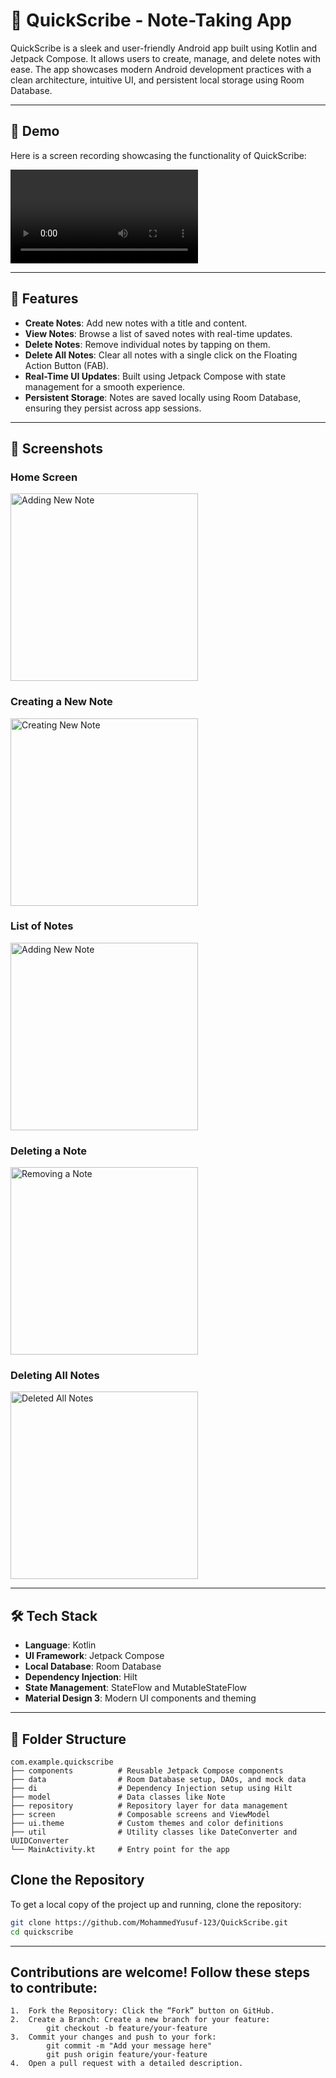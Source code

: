 # 📝 QuickScribe - Note-Taking App

QuickScribe is a sleek and user-friendly Android app built using Kotlin and Jetpack Compose. It allows users to create, manage, and delete notes with ease. The app showcases modern Android development practices with a clean architecture, intuitive UI, and persistent local storage using Room Database.

---

## 🎥 Demo

Here is a screen recording showcasing the functionality of QuickScribe:

<video src="media/QuickScribe.mp4" controls="controls" style="max-width: 100%; height: auto;">
    Your browser does not support the video tag.
</video>

---

## 🚀 Features

- **Create Notes**: Add new notes with a title and content.
- **View Notes**: Browse a list of saved notes with real-time updates.
- **Delete Notes**: Remove individual notes by tapping on them.
- **Delete All Notes**: Clear all notes with a single click on the Floating Action Button (FAB).
- **Real-Time UI Updates**: Built using Jetpack Compose with state management for a smooth experience.
- **Persistent Storage**: Notes are saved locally using Room Database, ensuring they persist across app sessions.

---

## 📸 Screenshots

### **Home Screen**
<img src="./screenshots/HomeScreen.png" alt="Adding New Note" width="300"/>

### **Creating a New Note**
<img src="./screenshots/CreatingNewNote.png" alt="Creating New Note" width="300"/>

### **List of Notes**
<img src="./screenshots/AddingNewNote.png" alt="Adding New Note" width="300"/>

### **Deleting a Note**
<img src="./screenshots/RemovingNote.png" alt="Removing a Note" width="300"/>

### **Deleting All Notes**
<img src="./screenshots/DeletedAllNotes.png" alt="Deleted All Notes" width="300"/>

---

## 🛠️ Tech Stack

- **Language**: Kotlin
- **UI Framework**: Jetpack Compose
- **Local Database**: Room Database
- **Dependency Injection**: Hilt
- **State Management**: StateFlow and MutableStateFlow
- **Material Design 3**: Modern UI components and theming

---

## 📂 Folder Structure

```plaintext
com.example.quickscribe
├── components          # Reusable Jetpack Compose components
├── data                # Room Database setup, DAOs, and mock data
├── di                  # Dependency Injection setup using Hilt
├── model               # Data classes like Note
├── repository          # Repository layer for data management
├── screen              # Composable screens and ViewModel
├── ui.theme            # Custom themes and color definitions
├── util                # Utility classes like DateConverter and UUIDConverter
└── MainActivity.kt     # Entry point for the app
```

## Clone the Repository
To get a local copy of the project up and running, clone the repository:
```bash
git clone https://github.com/MohammedYusuf-123/QuickScribe.git
cd quickscribe
```

---

## Contributions are welcome! Follow these steps to contribute:
	1.	Fork the Repository: Click the “Fork” button on GitHub.
	2.	Create a Branch: Create a new branch for your feature:
			git checkout -b feature/your-feature
	3.	Commit your changes and push to your fork:
			git commit -m "Add your message here"
			git push origin feature/your-feature
	4.	Open a pull request with a detailed description.

